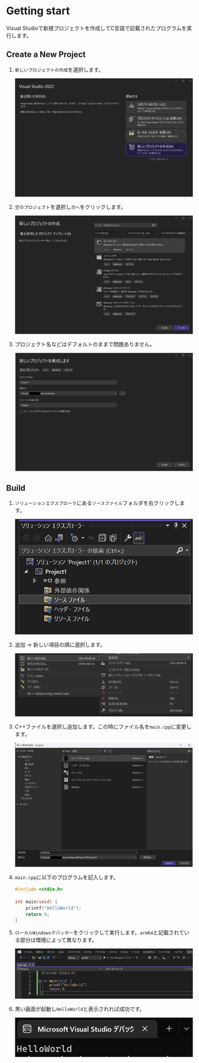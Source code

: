 # Getting start
Visual Studioで新規プロジェクトを作成してC言語で記載されたプログラムを実行します。

## Create a New Project

1. `新しいプロジェクトの作成`を選択します。

    ![new_prj](./images/01_new_prj.png)

2. `空のプロジェクト`を選択し`次へ`をクリックします。

    ![emp_prj](./images/02_empty_prj.png)

3.  プロジェクト名などはデフォルトのままで問題ありません。

    ![def](./images/03_def.png)

## Build

1. `ソリューションエクスプローラ`にある`ソースファイル`フォルダを右クリックします。

    ![sln](./images/04_src_file.png)

2. 追加 -> 新しい項目の順に選択します。

    ![new](./images/05_main_cpp.png)

3. C++ファイルを選択し追加します。この時にファイル名を`main.cpp`に変更します。

    ![maincpp](./images/06_add_file.png)

4. `main.cpp`に以下のプログラムを記入します。

    ```C
    #include <stdio.h>

    int main(void) {
        printf("HelloWorld");
        return 0;
    }
    ```

5. `ローカルWindowsデバッガー`をクリックして実行します。`arm64`と記載されている部分は環境によって異なります。

    ![final](./images/07_build.png)

6. 黒い画面が起動し`HelloWorld`と表示されれば成功です。

    ![comp](./images/07_comp.png)